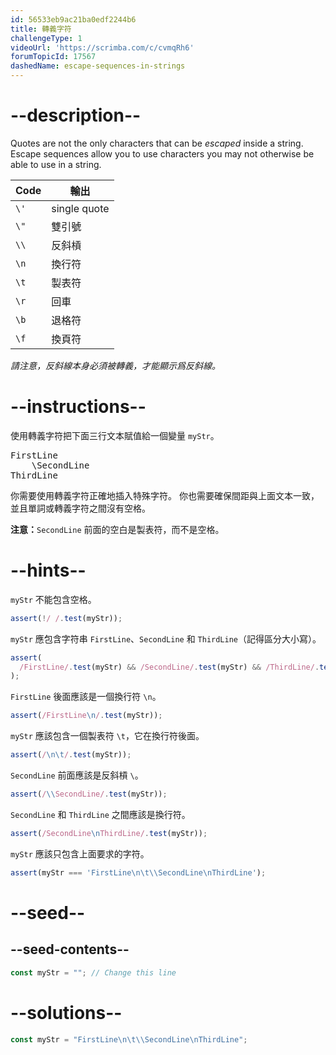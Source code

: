 ```yaml
---
id: 56533eb9ac21ba0edf2244b6
title: 轉義字符
challengeType: 1
videoUrl: 'https://scrimba.com/c/cvmqRh6'
forumTopicId: 17567
dashedName: escape-sequences-in-strings
---
```


# --description--

Quotes are not the only characters that can be <dfn>escaped</dfn> inside a string. Escape sequences allow you to use characters you may not otherwise be able to use in a string.

<table><thead><tr><th>Code</th><th>輸出</th></tr></thead><tbody><tr><td><code>\'</code></td><td>single quote</td></tr><tr><td><code>\"</code></td><td>雙引號</td></tr><tr><td><code>\\</code></td><td>反斜槓</td></tr><tr><td><code>\n</code></td><td>換行符</td></tr><tr><td><code>\t</code></td><td>製表符</td></tr><tr><td><code>\r</code></td><td>回車</td></tr><tr><td><code>\b</code></td><td>退格符</td></tr><tr><td><code>\f</code></td><td>換頁符</td></tr></tbody></table>

*請注意，反斜線本身必須被轉義，才能顯示爲反斜線。*

# --instructions--

使用轉義字符把下面三行文本賦值給一個變量 `myStr`。

<pre>
FirstLine
    \SecondLine
ThirdLine
</pre>

你需要使用轉義字符正確地插入特殊字符。 你也需要確保間距與上面文本一致，並且單詞或轉義字符之間沒有空格。

**注意：**`SecondLine` 前面的空白是製表符，而不是空格。

# --hints--

`myStr` 不能包含空格。

```js
assert(!/ /.test(myStr));
```

`myStr` 應包含字符串 `FirstLine`、`SecondLine` 和 `ThirdLine`（記得區分大小寫）。

```js
assert(
  /FirstLine/.test(myStr) && /SecondLine/.test(myStr) && /ThirdLine/.test(myStr)
);
```

`FirstLine` 後面應該是一個換行符 `\n`。

```js
assert(/FirstLine\n/.test(myStr));
```

`myStr` 應該包含一個製表符 `\t`，它在換行符後面。

```js
assert(/\n\t/.test(myStr));
```

`SecondLine` 前面應該是反斜槓 `\`。

```js
assert(/\\SecondLine/.test(myStr));
```

`SecondLine` 和 `ThirdLine` 之間應該是換行符。

```js
assert(/SecondLine\nThirdLine/.test(myStr));
```

`myStr` 應該只包含上面要求的字符。

```js
assert(myStr === 'FirstLine\n\t\\SecondLine\nThirdLine');
```

# --seed--

## --seed-contents--

```js
const myStr = ""; // Change this line
```

# --solutions--

```js
const myStr = "FirstLine\n\t\\SecondLine\nThirdLine";
```
